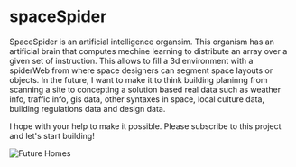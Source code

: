 # spaceSpider
SpaceSpider is an artificial intelligence organsim. This organism has an artificial brain that computes mechine learning to distribute an array over a given set of instruction. This allows to fill a 3d environment with a spiderWeb from where space designers can segment space layouts or objects. In the future, I want to make it to think building planinng from scanning a site to concepting a solution based real data such as weather info, traffic info, gis data, other syntaxes in space, local culture data, building regulations data and design data.

I hope with your help to make it possible. Please subscribe to this project and let's start building!

![Future Homes](https://github.com/homepods/spacespider/blob/master/homepod-spider.png?)

